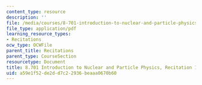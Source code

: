 ```yaml
---
content_type: resource
description: ''
file: /media/courses/8-701-introduction-to-nuclear-and-particle-physics-fall-2020/a59e1f52de2dd7c22936beaaa0670b60_MIT8_701f20_rec17.pdf
file_type: application/pdf
learning_resource_types:
- Recitations
ocw_type: OCWFile
parent_title: Recitations
parent_type: CourseSection
resourcetype: Document
title: 8.701 Introduction to Nuclear and Particle Physics, Recitation 17
uid: a59e1f52-de2d-d7c2-2936-beaaa0670b60
---
```

